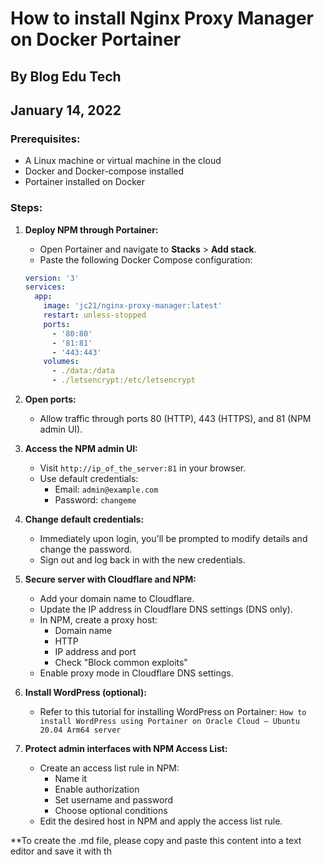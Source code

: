 
# How to install Nginx Proxy Manager on Docker Portainer

## By Blog Edu Tech
## January 14, 2022

### Prerequisites:

* A Linux machine or virtual machine in the cloud
* Docker and Docker-compose installed
* Portainer installed on Docker

### Steps:

1. **Deploy NPM through Portainer:**

   - Open Portainer and navigate to **Stacks** > **Add stack**.
   - Paste the following Docker Compose configuration:

   ```yaml
   version: '3'
   services:
     app:
       image: 'jc21/nginx-proxy-manager:latest'
       restart: unless-stopped
       ports:
         - '80:80'
         - '81:81'
         - '443:443'
       volumes:
         - ./data:/data
         - ./letsencrypt:/etc/letsencrypt
   

2. **Open ports:**

   - Allow traffic through ports 80 (HTTP), 443 (HTTPS), and 81 (NPM admin UI).

3. **Access the NPM admin UI:**

   - Visit `http://ip_of_the_server:81` in your browser.
   - Use default credentials:
     - Email: `admin@example.com`
     - Password: `changeme`

4. **Change default credentials:**

   - Immediately upon login, you'll be prompted to modify details and change the password.
   - Sign out and log back in with the new credentials.

5. **Secure server with Cloudflare and NPM:**

   - Add your domain name to Cloudflare.
   - Update the IP address in Cloudflare DNS settings (DNS only).
   - In NPM, create a proxy host:
     - Domain name
     - HTTP
     - IP address and port
     - Check "Block common exploits"
   - Enable proxy mode in Cloudflare DNS settings.

6. **Install WordPress (optional):**

   - Refer to this tutorial for installing WordPress on Portainer: `How to install WordPress using Portainer on Oracle Cloud – Ubuntu 20.04 Arm64 server`

7. **Protect admin interfaces with NPM Access List:**

   - Create an access list rule in NPM:
     - Name it
     - Enable authorization
     - Set username and password
     - Choose optional conditions
   - Edit the desired host in NPM and apply the access list rule.


**To create the .md file, please copy and paste this content into a text editor and save it with th
